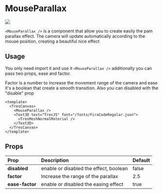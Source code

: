 # MouseParallax

![](/cientos/MouseParallax.gif)

`<MouseParallax />` is a component that allow you to create easily the pam parallax effect. The camera will update automatically according to the mouse position, creating a beautiful nice effect

## Usage

You only need import it and use it `<MouseParallax />` additionally you can pass two props, ease and factor.

Factor is a number to increase the movement range of the camera and ease it's a boolean that create a smooth transition. Also you can disabled with the "disable" prop

```vue
<template>
  <TresCanvas>
    <MouseParallax />
    <Text3D text="TresJS" font="/fonts/FiraCodeRegular.json">
      <TresMeshNormalMaterial />
    </Text3D>
  </TresCanvas>
</template>
```

## Props

| Prop         | Description                                             | Default |
| :----------- | :------------------------------------------------------ | ------- |
| **disabled** | enable or disabled the effect, boolean                  | false   |
| **factor**   | Increase the range of the parallax | 2.5       |
| **ease-factor**   | enable or disabled the easing effect | true       |
